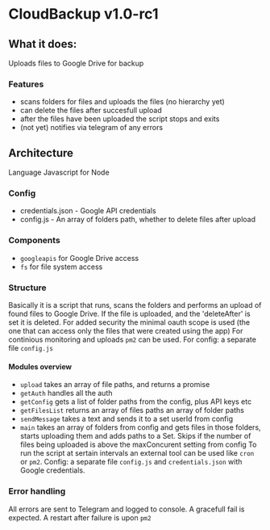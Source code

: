 # CloudBackup v1.0-rc1
## What it does:
Uploads files to Google Drive for backup

### Features
* scans folders for files and uploads the files (no hierarchy yet) 
* can delete the files after succesfull upload
* after the files have been uploaded the script stops and exits
* (not yet) notifies via telegram of any errors

## Architecture
Language Javascript for Node
### Config
* credentials.json - Google API credentials
* config.js - An array of folders path, whether to delete files after upload

### Components
* `googleapis` for Google Drive access
* `fs` for file system access 

### Structure
Basically it is a script that runs, scans the folders and performs an upload of found files to Google Drive.
If the file is uploaded, and the 'deleteAfter' is set it is deleted.
For added security the minimal oauth scope is used (the one that can access only the files that were created using the app)
For continious monitoring and uploads `pm2` can be used.
For config: a separate file `config.js`

#### Modules overview
* `upload` takes an array of file paths, and returns a promise
* `getAuth` handles all the auth
* `getConfig` gets a list of folder paths from the config, plus API keys etc
* `getFilesList` returns an array of files paths an array of folder paths
* `sendMessage` takes a text and sends it to a set userId from config
* `main` takes an array of folders from config and gets files in those folders, starts uploading them and adds paths to a Set. Skips if the number of files being uploaded is above the maxConcurent setting from config
To run the script at sertain intervals an external tool can be used like `cron` or  `pm2`.
Config: a separate file `config.js` and `credentials.json` with Google credentials.

### Error handling
All errors are sent to Telegram and logged to console. A gracefull fail is expected. A restart after failure is upon `pm2`
